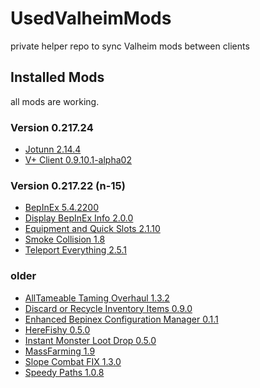 # UsedValheimMods
private helper repo to sync Valheim mods between clients

## Installed Mods

all mods are working.

### Version 0.217.24

- [Jotunn 2.14.4](https://www.nexusmods.com/valheim/mods/1138)
- [V+ Client 0.9.10.1-alpha02](https://github.com/Grantapher/ValheimPlus/releases)

### Version 0.217.22 (n-15)

- [BepInEx 5.4.2200](https://valheim.thunderstore.io/package/denikson/BepInExPack_Valheim/)
- [Display BepInEx Info 2.0.0](https://github.com/Valheim-Modding/Valheim.DisplayBepInExInfo/releases)
- [Equipment and Quick Slots 2.1.10](https://www.nexusmods.com/valheim/mods/92)
- [Smoke Collision 1.8](https://www.nexusmods.com/valheim/mods/1834)
- [Teleport Everything 2.5.1](https://www.nexusmods.com/valheim/mods/1806)

### older

- [AllTameable Taming Overhaul 1.3.2](https://www.nexusmods.com/valheim/mods/1571)
- [Discard or Recycle Inventory Items 0.9.0](https://www.nexusmods.com/valheim/mods/45)
- [Enhanced Bepinex Configuration Manager 0.1.1](https://www.nexusmods.com/site/mods/529)
- [HereFishy 0.5.0](https://www.nexusmods.com/valheim/mods/218)
- [Instant Monster Loot Drop 0.5.0](https://www.nexusmods.com/valheim/mods/164)
- [MassFarming 1.9](https://www.nexusmods.com/valheim/mods/527)
- [Slope Combat FIX 1.3.0](https://www.nexusmods.com/valheim/mods/727)
- [Speedy Paths 1.0.8](https://www.nexusmods.com/valheim/mods/452)